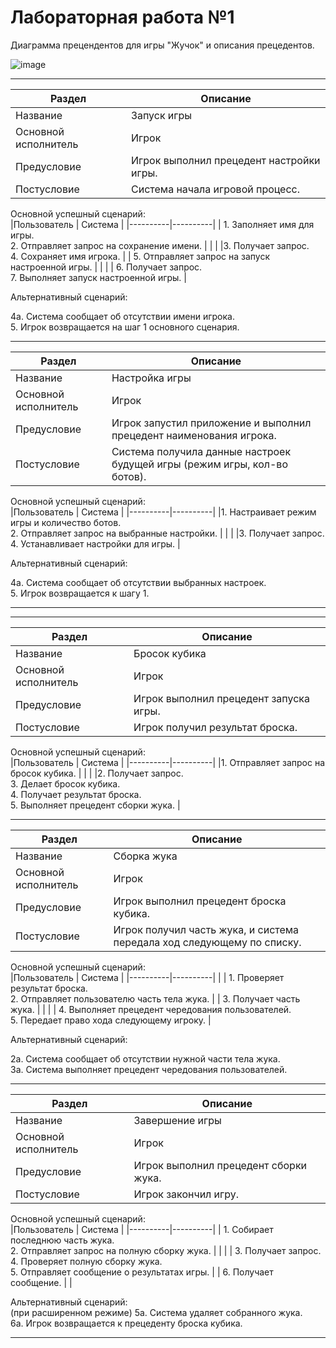 # Лабораторная работа №1
Диаграмма прецендентов для игры "Жучок" и описания прецедентов.

![image](https://github.com/BREUCHT27/rtippo/assets/119112204/3e6646ab-6c14-4054-ae5b-7212a167ad61)




---
| Раздел | Описание | 
|----------|----------|
| Название    | Запуск игры   | 
|Основной исполнитель   |	Игрок   |	
|Предусловие   |  Игрок выполнил прецедент настройки игры.   |
|Постусловие   |	Система начала игровой процесс.   |

Основной успешный сценарий:   
|Пользователь    | Система   | 
|----------|----------|
| 1. Заполняет имя для игры. <br> 2. Отправляет запрос на сохранение имени. |   | 
|   |3. Получает запрос. <br> 4. Сохраняет имя игрока. |
| 5. Отправляет запрос на запуск настроенной игры. | |
| | 6. Получает запрос. <br> 7. Выполняет запуск настроенной игры. |

Альтернативный сценарий:

4а. Система сообщает об отсутствии имени игрока. <br>
5. Игрок возвращается на шаг 1 основного сценария.

---

| Раздел | Описание | 
|----------|----------|
| Название    | Настройка игры   | 
|Основной исполнитель   |	Игрок   |	
|Предусловие   | Игрок запустил приложение и выполнил прецедент наименования игрока.   |
|Постусловие   |	Система получила данные настроек будущей игры (режим игры, кол-во ботов).   |

Основной успешный сценарий:   
|Пользователь    | Система   | 
|----------|----------|
|1. Настраивает режим игры и количество ботов. <br> 2. Отправляет запрос на выбранные настройки.  |   | 
|   |3. Получает запрос. <br> 4. Устанавливает настройки для игры. |

Альтернативный сценарий:

4а. Система сообщает об отсутствии выбранных настроек. <br>
5. Игрок возвращается к шагу 1. 

---

---

| Раздел | Описание | 
|----------|----------|
| Название    | Бросок кубика   | 
|Основной исполнитель   |	Игрок   |	
|Предусловие   | Игрок выполнил прецедент запуска игры.   |
|Постусловие   |	Игрок получил результат броска.   |

Основной успешный сценарий:   
|Пользователь    | Система   | 
|----------|----------|
|1. Отправляет запрос на бросок кубика.  |   | 
|   |2. Получает запрос. <br> 3. Делает бросок кубика.  <br> 4. Получает результат броска. <br> 5. Выполняет прецедент сборки жука. |

---

| Раздел | Описание | 
|----------|----------|
| Название    | Сборка жука   | 
|Основной исполнитель   |	Игрок   |
|Предусловие   |	Игрок выполнил прецедент броска кубика.    |
|Постусловие   |	Игрок получил часть жука, и система передала ход следующему по списку.    |

Основной успешный сценарий:   
|Пользователь    | Система   | 
|----------|----------|
|  | 1. Проверяет результат броска. <br> 2. Отправляет пользователю часть тела жука.   | 
| 3. Получает часть жука.  |   |
| | 4. Выполняет прецедент чередования пользователей. <br> 5. Передает право хода следующему игроку. |

Альтернативный сценарий:

2а. Система сообщает об отсутствии нужной части тела жука. <br>
3а. Система выполняет прецедент чередования пользователей.

---

| Раздел | Описание | 
|----------|----------|
| Название    | Завершение игры   |  
|Основной исполнитель   |	Игрок   |
|Предусловие   |	Игрок выполнил прецедент сборки жука.   |
|Постусловие   |	Игрок закончил игру.   |

Основной успешный сценарий:   
|Пользователь    | Система   | 
|----------|----------|
| 1. Собирает последнюю часть жука. <br> 2. Отправляет запрос на полную сборку жука.  |    | 
|   | 3. Получает запрос. <br> 4. Проверяет полную сборку жука. <br> 5. Отправляет сообщение о результатах игры. |
| 6. Получает сообщение. |  |

Альтернативный сценарий: <br>
(при расширенном режиме)
5а. Система удаляет собранного жука. <br>
6а. Игрок возвращается к прецеденту броска кубика.  

---
